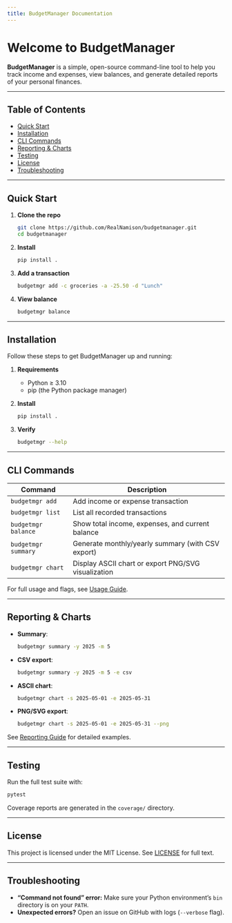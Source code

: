```yaml
---
title: BudgetManager Documentation
---
```


# Welcome to BudgetManager

**BudgetManager** is a simple, open-source command-line tool to help you track income and expenses, view balances, and generate detailed reports of your personal finances.

---

## Table of Contents

- [Quick Start](#quick-start)  
- [Installation](#installation)  
- [CLI Commands](#cli-commands)  
- [Reporting & Charts](#reporting--charts)  
- [Testing](#testing)  
- [License](#license)  
- [Troubleshooting](#troubleshooting)  

---

## Quick Start

1. **Clone the repo**  
   ```bash
   git clone https://github.com/RealNamison/budgetmanager.git
   cd budgetmanager
   ```
2. **Install**  
   ```bash
   pip install .
   ```
3. **Add a transaction**  
   ```bash
   budgetmgr add -c groceries -a -25.50 -d "Lunch"
   ```
4. **View balance**  
   ```bash
   budgetmgr balance
   ```

---

## Installation

Follow these steps to get BudgetManager up and running:

1. **Requirements**  
   - Python ≥ 3.10  
   - pip (the Python package manager)

2. **Install**  
   ```bash
   pip install .
   ```

3. **Verify**  
   ```bash
   budgetmgr --help
   ```

---

## CLI Commands

| Command             | Description                                         |
|---------------------|-----------------------------------------------------|
| `budgetmgr add`     | Add income or expense transaction                   |
| `budgetmgr list`    | List all recorded transactions                      |
| `budgetmgr balance` | Show total income, expenses, and current balance    |
| `budgetmgr summary` | Generate monthly/yearly summary (with CSV export)   |
| `budgetmgr chart`   | Display ASCII chart or export PNG/SVG visualization |

For full usage and flags, see [Usage Guide](usage.md).

---

## Reporting & Charts

- **Summary**:  
  ```bash
  budgetmgr summary -y 2025 -m 5
  ```
- **CSV export**:  
  ```bash
  budgetmgr summary -y 2025 -m 5 -e csv
  ```
- **ASCII chart**:  
  ```bash
  budgetmgr chart -s 2025-05-01 -e 2025-05-31
  ```
- **PNG/SVG export**:  
  ```bash
  budgetmgr chart -s 2025-05-01 -e 2025-05-31 --png
  ```

See [Reporting Guide](reports.md) for detailed examples.

---

## Testing

Run the full test suite with:

```bash
pytest
```

Coverage reports are generated in the `coverage/` directory.

---

## License

This project is licensed under the MIT License. See [LICENSE](../LICENSE) for full text.

---

## Troubleshooting

- **“Command not found” error:** Make sure your Python environment’s `bin` directory is on your `PATH`.  
- **Unexpected errors?** Open an issue on GitHub with logs (`--verbose` flag).

